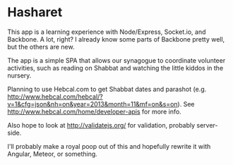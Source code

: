 # Hasharet #

This app is a learning experience with Node/Express, Socket.io, and Backbone. A lot, right? I already know some parts of Backbone pretty well, but the others are new.

The app is a simple SPA that allows our synagogue to coordinate volunteer activities, such as reading on Shabbat and watching the little kiddos in the nursery.

Planning to use Hebcal.com to get Shabbat dates and parashot (e.g. http://www.hebcal.com/hebcal/?v=1&cfg=json&nh=on&year=2013&month=11&mf=on&s=on). See http://www.hebcal.com/home/developer-apis for more info.

Also hope to look at http://validatejs.org/ for validation, probably server-side.

I'll probably make a royal poop out of this and hopefully rewrite it with Angular, Meteor, or something. 